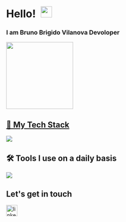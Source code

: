 <h1>Hello! &nbsp;<img src="https://raw.githubusercontent.com/MartinHeinz/MartinHeinz/master/wave.gif" width="30px"></h1>
<h3>I am Bruno Brigido Vilanova Devoloper</h3>
<div>
  <a href="https://github.com/brunobrigidovilanova">
  <img height="180em" src="https://github-readme-stats.vercel.app/api/top-langs/?username=brunobrigidovilanova&layout=compact&langs_count=7&theme=dracula"/>
</div>

 ## 🚀 My Tech Stack
<p align="left">
  <a href="https://skillicons.dev">
    <img src="https://skillicons.dev/icons?i=js,ts,php,py,react,laravel,linux,mysql,html,css" />
  </a>
</p> 

 ## 🛠️ Tools I use on a daily basis
<p align="left">
  <a href="https://skillicons.dev">
    <img src="https://skillicons.dev/icons?i=docker,git,postman,vscode,discord" /> 
  </a>
</p> 

 ## Let's get in touch

<div align="left">
  <a href="https://www.linkedin.com/in/bruno-brigido-vilanova/" target="_blank">
    <img src="https://img.shields.io/static/v1?message=LinkedIn&logo=linkedin&label=&color=0077B5&logoColor=white&labelColor=&style=for-the-badge" height="30" alt="linkedin logo"  />
  </a>
</div>

###
